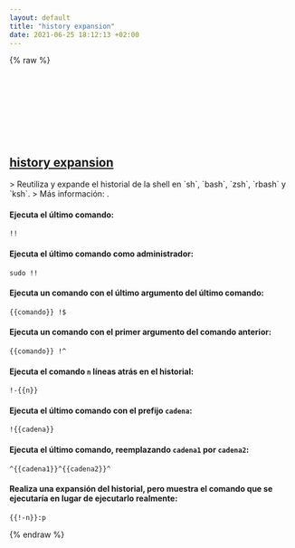 ```yaml
---
layout: default
title: "history expansion"
date: 2021-06-25 18:12:13 +02:00
---
```

{% raw %}
<h2 id="history-expansion">
  <a href="/es/common/histexpand.html">history expansion</a> <a href="#history-expansion"><svg class="icon">
    <use href="/assets/images/unicode_sprite.svg#link" />
  </svg></a>
</h2>
> Reutiliza y expande el historial de la shell en `sh`, `bash`, `zsh`, `rbash` y `ksh`.
> Más información: <https://www.gnu.org/software/bash/manual/html_node/History-Interaction>.

#### Ejecuta el último comando:
```shell
!!
```
#### Ejecuta el último comando como administrador:
```shell
sudo !!
```
#### Ejecuta un comando con el último argumento del último comando:
```shell
{{comando}} !$
```
#### Ejecuta un comando con el primer argumento del comando anterior:
```shell
{{comando}} !^
```
#### Ejecuta el comando `n` líneas atrás en el historial:
```shell
!-{{n}}
```
#### Ejecuta el último comando con el prefijo `cadena`:
```shell
!{{cadena}}
```
#### Ejecuta el último comando, reemplazando `cadena1` por `cadena2`:
```shell
^{{cadena1}}^{{cadena2}}^
```
#### Realiza una expansión del historial, pero muestra el comando que se ejecutaría en lugar de ejecutarlo realmente:
```shell
{{!-n}}:p
```
{% endraw %}